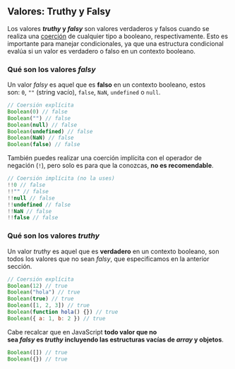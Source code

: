 ## ****Valores: Truthy y Falsy****

Los valores ***truthy* y *falsy*** son valores verdaderos y falsos cuando se realiza una [coerción](https://platzi.com/clases/1814-basico-javascript/26298-coercion/) de cualquier tipo a booleano, respectivamente. Esto es importante para manejar condicionales, ya que una estructura condicional evalúa si un valor es verdadero o falso en un contexto booleano.

### **Qué son los valores *falsy***

Un valor *falsy* es aquel que es **falso** en un contexto booleano, estos son: `0`, `""` (string vacío), `false`, `NaN`, `undefined` o `null`.

```jsx
// Coersión explícita
Boolean(0) // false
Boolean("") // false
Boolean(null) // false
Boolean(undefined) // false
Boolean(NaN) // false
Boolean(false) // false
```

También puedes realizar una coerción implícita con el operador de negación (`!`), pero solo es para que la conozcas, **no es recomendable**.

```jsx
// Coersión implícita (no la uses)
!!0 // false
!!"" // false
!!null // false
!!undefined // false
!!NaN // false
!!false // false
```

### **Qué son los valores *truthy***

Un valor *truthy* es aquel que es **verdadero** en un contexto booleano, son todos los valores que no sean *falsy*, que especificamos en la anterior sección.

```jsx
// Coersión explícita
Boolean(12) // true
Boolean("hola") // true
Boolean(true) // true
Boolean([1, 2, 3]) // true
Boolean(function hola() {}) // true
Boolean({ a: 1, b: 2 }) // true
```

Cabe recalcar que en JavaScript **todo valor que no sea *falsy* es *truthy* incluyendo las estructuras vacías de *array* y objetos**.

```jsx
Boolean([]) // true
Boolean({}) // true
```